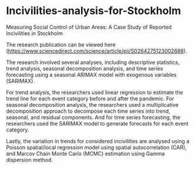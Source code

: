 # Incivilities-analysis-for-Stockholm
Measuring Social Control of Urban Areas: A Case Study of Reported Incivilities in Stockholm

The research publication can be viewed here (https://www.sciencedirect.com/science/article/pii/S0264275123002688).

The research involved several analyses, including descriptive statistics, trend analysis, seasonal decomposition analysis, and time series forecasting using a seasonal ARIMAX model with exogenous variables (SARIMAX).

For trend analysis, the researchers used linear regression to estimate the trend line for each event category before and after the pandemic. For seasonal decomposition analysis, the researchers used a multiplicative decomposition approach to decompose each time series into trend, seasonal, and residual components. And for time series forecasting, the researchers used the SARIMAX model to generate forecasts for each event category.

Lastly, the variation in trends for considered incivilities are analysed using a Poisson spatial/local regression model using spatial autocorrelation (CAR), and Marcov Chain Monte Carlo (MCMC) estimation using Gamma dispersion method.
